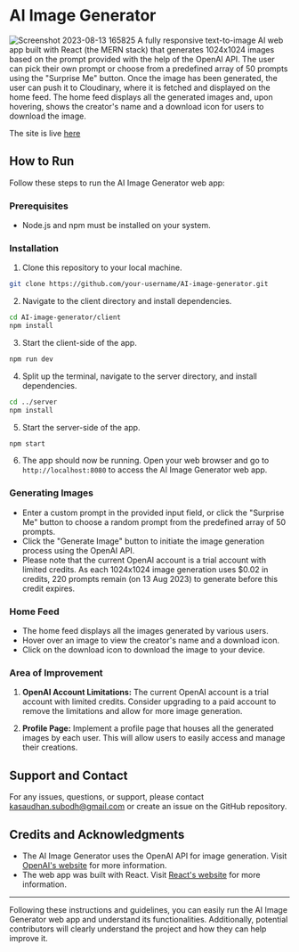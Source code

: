 # AI Image Generator
![Screenshot 2023-08-13 165825](https://github.com/subodh-kasaudhan/AI-Image-Generator/assets/75174930/123de803-1bef-4acf-8d0b-94bbcba0fe56)
A fully responsive text-to-image AI web app built with React (the MERN stack) that generates 1024x1024 images based on the prompt provided with the help of the OpenAI API. The user can pick their own prompt or choose from a predefined array of 50 prompts using the "Surprise Me" button. Once the image has been generated, the user can push it to Cloudinary, where it is fetched and displayed on the home feed. The home feed displays all the generated images and, upon hovering, shows the creator's name and a download icon for users to download the image.

The site is live <a href="https://subodh-ai-image-generator.netlify.app/" target="_blank">here</a>

## How to Run

Follow these steps to run the AI Image Generator web app:

### Prerequisites

- Node.js and npm must be installed on your system.

### Installation

1. Clone this repository to your local machine.

```bash
git clone https://github.com/your-username/AI-image-generator.git
```

2. Navigate to the client directory and install dependencies.

```bash
cd AI-image-generator/client
npm install
```

3. Start the client-side of the app.

```bash
npm run dev
```

4. Split up the terminal, navigate to the server directory, and install dependencies.

```bash
cd ../server
npm install
```

5. Start the server-side of the app.

```bash
npm start
```

6. The app should now be running. Open your web browser and go to `http://localhost:8080` to access the AI Image Generator web app.

### Generating Images

- Enter a custom prompt in the provided input field, or click the "Surprise Me" button to choose a random prompt from the predefined array of 50 prompts.
- Click the "Generate Image" button to initiate the image generation process using the OpenAI API.
- Please note that the current OpenAI account is a trial account with limited credits. As each 1024x1024 image generation uses $0.02 in credits, 220 prompts remain (on 13 Aug 2023) to generate before this credit expires.

### Home Feed

- The home feed displays all the images generated by various users.
- Hover over an image to view the creator's name and a download icon.
- Click on the download icon to download the image to your device.

### Area of Improvement

1. **OpenAI Account Limitations:** The current OpenAI account is a trial account with limited credits. Consider upgrading to a paid account to remove the limitations and allow for more image generation.

2. **Profile Page:** Implement a profile page that houses all the generated images by each user. This will allow users to easily access and manage their creations.


## Support and Contact

For any issues, questions, or support, please contact [kasaudhan.subodh@gmail.com](mailto:kasaudhan.subodh@gmail.com) or create an issue on the GitHub repository.


## Credits and Acknowledgments

- The AI Image Generator uses the OpenAI API for image generation. Visit [OpenAI's website](https://openai.com/) for more information.
- The web app was built with React. Visit [React's website](https://reactjs.org/) for more information.

---

Following these instructions and guidelines, you can easily run the AI Image Generator web app and understand its functionalities. Additionally, potential contributors will clearly understand the project and how they can help improve it.
